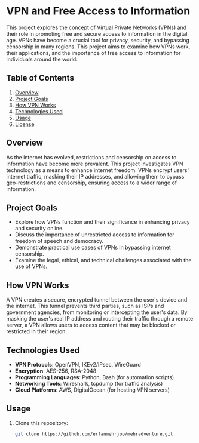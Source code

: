# VPN and Free Access to Information

This project explores the concept of Virtual Private Networks (VPNs) and their role in promoting free and secure access to information in the digital age. VPNs have become a crucial tool for privacy, security, and bypassing censorship in many regions. This project aims to examine how VPNs work, their applications, and the importance of free access to information for individuals around the world.

## Table of Contents

1. [Overview](#overview)
2. [Project Goals](#project-goals)
3. [How VPN Works](#how-vpn-works)
4. [Technologies Used](#technologies-used)
5. [Usage](#usage)
6. [License](#license)

## Overview

As the internet has evolved, restrictions and censorship on access to information have become more prevalent. This project investigates VPN technology as a means to enhance internet freedom. VPNs encrypt users' internet traffic, masking their IP addresses, and allowing them to bypass geo-restrictions and censorship, ensuring access to a wider range of information. 

## Project Goals

- Explore how VPNs function and their significance in enhancing privacy and security online.
- Discuss the importance of unrestricted access to information for freedom of speech and democracy.
- Demonstrate practical use cases of VPNs in bypassing internet censorship.
- Examine the legal, ethical, and technical challenges associated with the use of VPNs.

## How VPN Works

A VPN creates a secure, encrypted tunnel between the user's device and the internet. This tunnel prevents third parties, such as ISPs and government agencies, from monitoring or intercepting the user's data. By masking the user's real IP address and routing their traffic through a remote server, a VPN allows users to access content that may be blocked or restricted in their region.

## Technologies Used

- **VPN Protocols**: OpenVPN, IKEv2/IPsec, WireGuard
- **Encryption**: AES-256, RSA-2048
- **Programming Languages**: Python, Bash (for automation scripts)
- **Networking Tools**: Wireshark, tcpdump (for traffic analysis)
- **Cloud Platforms**: AWS, DigitalOcean (for hosting VPN servers)

## Usage

1. Clone this repository:
   ```bash
   git clone https://github.com/erfanmehrjoo/mehradventure.git
